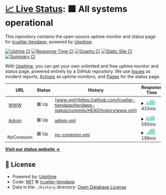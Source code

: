 # [📈 Live Status](https://lcuellar-tiendapp.github.io/tiendapp-status): <!--live status--> **🟩 All systems operational**

This repository contains the open-source uptime monitor and status page for [lcuellar-tiendapp](https://lcuellar-tiendapp.github.io/tiendapp-status), powered by [Upptime](https://github.com/upptime/upptime).

[![Uptime CI](https://github.com/lcuellar-tiendapp/tiendapp-status/workflows/Uptime%20CI/badge.svg)](https://github.com/lcuellar-tiendapp/tiendapp-status/actions?query=workflow%3A%22Uptime+CI%22)
[![Response Time CI](https://github.com/lcuellar-tiendapp/tiendapp-status/workflows/Response%20Time%20CI/badge.svg)](https://github.com/lcuellar-tiendapp/tiendapp-status/actions?query=workflow%3A%22Response+Time+CI%22)
[![Graphs CI](https://github.com/lcuellar-tiendapp/tiendapp-status/workflows/Graphs%20CI/badge.svg)](https://github.com/lcuellar-tiendapp/tiendapp-status/actions?query=workflow%3A%22Graphs+CI%22)
[![Static Site CI](https://github.com/lcuellar-tiendapp/tiendapp-status/workflows/Static%20Site%20CI/badge.svg)](https://github.com/lcuellar-tiendapp/tiendapp-status/actions?query=workflow%3A%22Static+Site+CI%22)
[![Summary CI](https://github.com/lcuellar-tiendapp/tiendapp-status/workflows/Summary%20CI/badge.svg)](https://github.com/lcuellar-tiendapp/tiendapp-status/actions?query=workflow%3A%22Summary+CI%22)

With [Upptime](https://upptime.js.org), you can get your own unlimited and free uptime monitor and status page, powered entirely by a GitHub repository. We use [Issues](https://github.com/lcuellar-tiendapp/tiendapp-status/issues) as incident reports, [Actions](https://github.com/lcuellar-tiendapp/tiendapp-status/actions) as uptime monitors, and [Pages](https://lcuellar-tiendapp.github.io/tiendapp-status) for the status page.

<!--start: status pages-->
<!-- This summary is generated by Upptime (https://github.com/upptime/upptime) -->
<!-- Do not edit this manually, your changes will be overwritten -->
<!-- prettier-ignore -->
| URL | Status | History | Response Time | Uptime |
| --- | ------ | ------- | ------------- | ------ |
| <img alt="" src="https://favicons.githubusercontent.com/www.tiendapp.net" height="13"> [WWW](https://www.tiendapp.net) | 🟩 Up | [www.yml](https://github.com/lcuellar-tiendapp/tiendapp-status/commits/HEAD/history/www.yml) | <details><summary><img alt="Response time graph" src="./graphs/www/response-time-week.png" height="20"> 433ms</summary><br><a href="https://status.tiendapp.net/history/www"><img alt="Response time 433" src="https://img.shields.io/endpoint?url=https%3A%2F%2Fraw.githubusercontent.com%2Flcuellar-tiendapp%2Ftiendapp-status%2FHEAD%2Fapi%2Fwww%2Fresponse-time.json"></a><br><a href="https://status.tiendapp.net/history/www"><img alt="24-hour response time 503" src="https://img.shields.io/endpoint?url=https%3A%2F%2Fraw.githubusercontent.com%2Flcuellar-tiendapp%2Ftiendapp-status%2FHEAD%2Fapi%2Fwww%2Fresponse-time-day.json"></a><br><a href="https://status.tiendapp.net/history/www"><img alt="7-day response time 433" src="https://img.shields.io/endpoint?url=https%3A%2F%2Fraw.githubusercontent.com%2Flcuellar-tiendapp%2Ftiendapp-status%2FHEAD%2Fapi%2Fwww%2Fresponse-time-week.json"></a><br><a href="https://status.tiendapp.net/history/www"><img alt="30-day response time 433" src="https://img.shields.io/endpoint?url=https%3A%2F%2Fraw.githubusercontent.com%2Flcuellar-tiendapp%2Ftiendapp-status%2FHEAD%2Fapi%2Fwww%2Fresponse-time-month.json"></a><br><a href="https://status.tiendapp.net/history/www"><img alt="1-year response time 433" src="https://img.shields.io/endpoint?url=https%3A%2F%2Fraw.githubusercontent.com%2Flcuellar-tiendapp%2Ftiendapp-status%2FHEAD%2Fapi%2Fwww%2Fresponse-time-year.json"></a></details> | <details><summary><a href="https://status.tiendapp.net/history/www">100.00%</a></summary><a href="https://status.tiendapp.net/history/www"><img alt="All-time uptime 100.00%" src="https://img.shields.io/endpoint?url=https%3A%2F%2Fraw.githubusercontent.com%2Flcuellar-tiendapp%2Ftiendapp-status%2FHEAD%2Fapi%2Fwww%2Fuptime.json"></a><br><a href="https://status.tiendapp.net/history/www"><img alt="24-hour uptime 100.00%" src="https://img.shields.io/endpoint?url=https%3A%2F%2Fraw.githubusercontent.com%2Flcuellar-tiendapp%2Ftiendapp-status%2FHEAD%2Fapi%2Fwww%2Fuptime-day.json"></a><br><a href="https://status.tiendapp.net/history/www"><img alt="7-day uptime 100.00%" src="https://img.shields.io/endpoint?url=https%3A%2F%2Fraw.githubusercontent.com%2Flcuellar-tiendapp%2Ftiendapp-status%2FHEAD%2Fapi%2Fwww%2Fuptime-week.json"></a><br><a href="https://status.tiendapp.net/history/www"><img alt="30-day uptime 100.00%" src="https://img.shields.io/endpoint?url=https%3A%2F%2Fraw.githubusercontent.com%2Flcuellar-tiendapp%2Ftiendapp-status%2FHEAD%2Fapi%2Fwww%2Fuptime-month.json"></a><br><a href="https://status.tiendapp.net/history/www"><img alt="1-year uptime 100.00%" src="https://img.shields.io/endpoint?url=https%3A%2F%2Fraw.githubusercontent.com%2Flcuellar-tiendapp%2Ftiendapp-status%2FHEAD%2Fapi%2Fwww%2Fuptime-year.json"></a></details>
| <img alt="" src="https://favicons.githubusercontent.com/administrador.tiendapp.net" height="13"> [Admin](https://administrador.tiendapp.net) | 🟩 Up | [admin.yml](https://github.com/lcuellar-tiendapp/tiendapp-status/commits/HEAD/history/admin.yml) | <details><summary><img alt="Response time graph" src="./graphs/admin/response-time-week.png" height="20"> 595ms</summary><br><a href="https://status.tiendapp.net/history/admin"><img alt="Response time 595" src="https://img.shields.io/endpoint?url=https%3A%2F%2Fraw.githubusercontent.com%2Flcuellar-tiendapp%2Ftiendapp-status%2FHEAD%2Fapi%2Fadmin%2Fresponse-time.json"></a><br><a href="https://status.tiendapp.net/history/admin"><img alt="24-hour response time 572" src="https://img.shields.io/endpoint?url=https%3A%2F%2Fraw.githubusercontent.com%2Flcuellar-tiendapp%2Ftiendapp-status%2FHEAD%2Fapi%2Fadmin%2Fresponse-time-day.json"></a><br><a href="https://status.tiendapp.net/history/admin"><img alt="7-day response time 595" src="https://img.shields.io/endpoint?url=https%3A%2F%2Fraw.githubusercontent.com%2Flcuellar-tiendapp%2Ftiendapp-status%2FHEAD%2Fapi%2Fadmin%2Fresponse-time-week.json"></a><br><a href="https://status.tiendapp.net/history/admin"><img alt="30-day response time 595" src="https://img.shields.io/endpoint?url=https%3A%2F%2Fraw.githubusercontent.com%2Flcuellar-tiendapp%2Ftiendapp-status%2FHEAD%2Fapi%2Fadmin%2Fresponse-time-month.json"></a><br><a href="https://status.tiendapp.net/history/admin"><img alt="1-year response time 595" src="https://img.shields.io/endpoint?url=https%3A%2F%2Fraw.githubusercontent.com%2Flcuellar-tiendapp%2Ftiendapp-status%2FHEAD%2Fapi%2Fadmin%2Fresponse-time-year.json"></a></details> | <details><summary><a href="https://status.tiendapp.net/history/admin">100.00%</a></summary><a href="https://status.tiendapp.net/history/admin"><img alt="All-time uptime 100.00%" src="https://img.shields.io/endpoint?url=https%3A%2F%2Fraw.githubusercontent.com%2Flcuellar-tiendapp%2Ftiendapp-status%2FHEAD%2Fapi%2Fadmin%2Fuptime.json"></a><br><a href="https://status.tiendapp.net/history/admin"><img alt="24-hour uptime 100.00%" src="https://img.shields.io/endpoint?url=https%3A%2F%2Fraw.githubusercontent.com%2Flcuellar-tiendapp%2Ftiendapp-status%2FHEAD%2Fapi%2Fadmin%2Fuptime-day.json"></a><br><a href="https://status.tiendapp.net/history/admin"><img alt="7-day uptime 100.00%" src="https://img.shields.io/endpoint?url=https%3A%2F%2Fraw.githubusercontent.com%2Flcuellar-tiendapp%2Ftiendapp-status%2FHEAD%2Fapi%2Fadmin%2Fuptime-week.json"></a><br><a href="https://status.tiendapp.net/history/admin"><img alt="30-day uptime 100.00%" src="https://img.shields.io/endpoint?url=https%3A%2F%2Fraw.githubusercontent.com%2Flcuellar-tiendapp%2Ftiendapp-status%2FHEAD%2Fapi%2Fadmin%2Fuptime-month.json"></a><br><a href="https://status.tiendapp.net/history/admin"><img alt="1-year uptime 100.00%" src="https://img.shields.io/endpoint?url=https%3A%2F%2Fraw.githubusercontent.com%2Flcuellar-tiendapp%2Ftiendapp-status%2FHEAD%2Fapi%2Fadmin%2Fuptime-year.json"></a></details>
| <img alt="" src="https://favicons.githubusercontent.com/null" height="13"> NoConexion | 🟩 Up | [no-conexion.yml](https://github.com/lcuellar-tiendapp/tiendapp-status/commits/HEAD/history/no-conexion.yml) | <details><summary><img alt="Response time graph" src="./graphs/no-conexion/response-time-week.png" height="20"> 198ms</summary><br><a href="https://status.tiendapp.net/history/no-conexion"><img alt="Response time 198" src="https://img.shields.io/endpoint?url=https%3A%2F%2Fraw.githubusercontent.com%2Flcuellar-tiendapp%2Ftiendapp-status%2FHEAD%2Fapi%2Fno-conexion%2Fresponse-time.json"></a><br><a href="https://status.tiendapp.net/history/no-conexion"><img alt="24-hour response time 234" src="https://img.shields.io/endpoint?url=https%3A%2F%2Fraw.githubusercontent.com%2Flcuellar-tiendapp%2Ftiendapp-status%2FHEAD%2Fapi%2Fno-conexion%2Fresponse-time-day.json"></a><br><a href="https://status.tiendapp.net/history/no-conexion"><img alt="7-day response time 198" src="https://img.shields.io/endpoint?url=https%3A%2F%2Fraw.githubusercontent.com%2Flcuellar-tiendapp%2Ftiendapp-status%2FHEAD%2Fapi%2Fno-conexion%2Fresponse-time-week.json"></a><br><a href="https://status.tiendapp.net/history/no-conexion"><img alt="30-day response time 198" src="https://img.shields.io/endpoint?url=https%3A%2F%2Fraw.githubusercontent.com%2Flcuellar-tiendapp%2Ftiendapp-status%2FHEAD%2Fapi%2Fno-conexion%2Fresponse-time-month.json"></a><br><a href="https://status.tiendapp.net/history/no-conexion"><img alt="1-year response time 198" src="https://img.shields.io/endpoint?url=https%3A%2F%2Fraw.githubusercontent.com%2Flcuellar-tiendapp%2Ftiendapp-status%2FHEAD%2Fapi%2Fno-conexion%2Fresponse-time-year.json"></a></details> | <details><summary><a href="https://status.tiendapp.net/history/no-conexion">100.00%</a></summary><a href="https://status.tiendapp.net/history/no-conexion"><img alt="All-time uptime 100.00%" src="https://img.shields.io/endpoint?url=https%3A%2F%2Fraw.githubusercontent.com%2Flcuellar-tiendapp%2Ftiendapp-status%2FHEAD%2Fapi%2Fno-conexion%2Fuptime.json"></a><br><a href="https://status.tiendapp.net/history/no-conexion"><img alt="24-hour uptime 100.00%" src="https://img.shields.io/endpoint?url=https%3A%2F%2Fraw.githubusercontent.com%2Flcuellar-tiendapp%2Ftiendapp-status%2FHEAD%2Fapi%2Fno-conexion%2Fuptime-day.json"></a><br><a href="https://status.tiendapp.net/history/no-conexion"><img alt="7-day uptime 100.00%" src="https://img.shields.io/endpoint?url=https%3A%2F%2Fraw.githubusercontent.com%2Flcuellar-tiendapp%2Ftiendapp-status%2FHEAD%2Fapi%2Fno-conexion%2Fuptime-week.json"></a><br><a href="https://status.tiendapp.net/history/no-conexion"><img alt="30-day uptime 100.00%" src="https://img.shields.io/endpoint?url=https%3A%2F%2Fraw.githubusercontent.com%2Flcuellar-tiendapp%2Ftiendapp-status%2FHEAD%2Fapi%2Fno-conexion%2Fuptime-month.json"></a><br><a href="https://status.tiendapp.net/history/no-conexion"><img alt="1-year uptime 100.00%" src="https://img.shields.io/endpoint?url=https%3A%2F%2Fraw.githubusercontent.com%2Flcuellar-tiendapp%2Ftiendapp-status%2FHEAD%2Fapi%2Fno-conexion%2Fuptime-year.json"></a></details>

<!--end: status pages-->

[**Visit our status website →**](https://lcuellar-tiendapp.github.io/tiendapp-status)

## 📄 License

- Powered by: [Upptime](https://github.com/upptime/upptime)
- Code: [MIT](./LICENSE) © [lcuellar-tiendapp](https://lcuellar-tiendapp.github.io/tiendapp-status)
- Data in the `./history` directory: [Open Database License](https://opendatacommons.org/licenses/odbl/1-0/)
